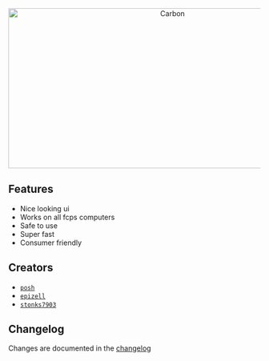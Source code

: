<div align="center">

<img src="https://socialify.git.ci/ImPosh/Carbon/image?description=1&descriptionEditable=Carbon%20is%20an%20unblocking%20software%20for%20windows%20users%20who%20are%20impacted%20by%20Lightspeed%20systems.&font=Inter&forks=1&issues=1&language=1&logo=https%3A%2F%2Fgithub.com%2FImPosh%2FCarbon%2Fblob%2Fmain%2FMain%2FCarbonLogo-fotor-bg-remover-20230523122211.png%3Fraw%3Dtrue&name=1&owner=1&pattern=Solid&pulls=1&stargazers=1&theme=Dark" alt="Carbon" width="640" height="320" />
 
</div>

## Features

- Nice looking ui
- Works on all fcps computers
- Safe to use
- Super fast
- Consumer friendly

## Creators

- [`posh`](https://github.com/ImPosh)
- [`epizell`](https://github.com/Epizell)
- [`stonks7903`](https://github.com/stonks7903)

## Changelog

Changes are documented in the [changelog](./Changelog.md)
